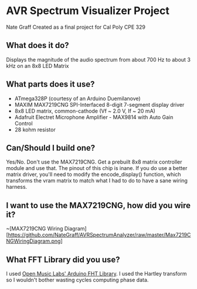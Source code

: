 # AVR Spectrum Visualizer Project
Nate Graff
Created as a final project for Cal Poly CPE 329

## What does it do?

Displays the magnitude of the audio spectrum from about 700 Hz to about 3 kHz on an 8x8 LED Matrix

## What parts does it use?
* ATmega328P (courtesy of an Arduino Duemilanove)
* MAXIM MAX7219CNG SPI-Interfaced 8-digit 7-segment display driver
* 8x8 LED matrix, common-cathode (Vf ~ 2.0 V, If ~ 20 mA)
* Adafruit Electret Microphone Amplifier - MAX9814 with Auto Gain Control
* 28 kohm resistor

## Can/Should I build one?
Yes/No. Don't use the MAX7219CNG. Get a prebuilt 8x8 matrix controller module and use that. The pinout of this chip is inane. If you do use a better matrix driver, you'll need to modify the encode_display() function, which transforms the vram matrix to match what I had to do to have a sane wiring harness.

## I want to use the MAX7219CNG, how did you wire it?
~[MAX7219CNG Wiring Diagram][https://github.com/NateGraff/AVRSpectrumAnalyzer/raw/master/Max7219CNGWiringDiagram.png]

## What FFT Library did you use?
I used [Open Music Labs' Arduino FHT Library](http://wiki.openmusiclabs.com/wiki/ArduinoFHT). I used the Hartley transform so I wouldn't bother wasting cycles computing phase data.
